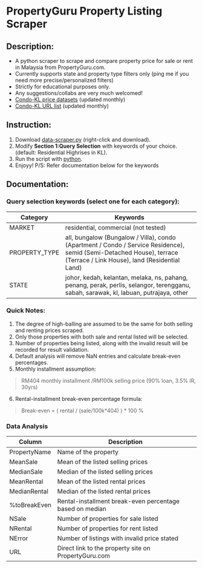 # PropertyGuru Property Listing Scraper
## Description:
- A python scraper to scrape and compare property price for sale or rent in Malaysia from PropertyGuru.com.
- Currently supports state and property type filters only (ping me if you need more precise/personalized filters)
- Strictly for educational purposes only.
- Any suggestions/collabs are very much welcomed!
- [Condo-KL price datasets](https://github.com/DicksonC96/PropertyGuru-Scraper/tree/main/data) (updated monthly)
- [Condo-KL URL list](https://github.com/DicksonC96/PropertyGuru-Scraper/tree/main/links) (updated monthly)

## Instruction:
1. Download [data-scraper.py](https://raw.githubusercontent.com/DicksonC96/PropertyGuru-Scraper/main/data-scraper.py) (right-click and download).
2. Modify __Section 1:Query Selection__ with keywords of your choice. (default: Residential Highrises in KL).
3. Run the script with [python](https://www.python.org/).
4. Enjoyy!
P/S: Refer documentation below for the keywords

## Documentation:
### Query selection keywords (select one for each category):
|Category|Keywords|
|--|--|
|MARKET|residential, commercial (not tested)|
|PROPERTY_TYPE|all, bungalow (Bungalow / Villa), condo (Apartment / Condo / Service Residence), semid (Semi-Detached House), terrace (Terrace / Link House), land (Residential Land)|
|STATE|johor, kedah, kelantan, melaka, ns, pahang, penang, perak, perlis, selangor, terengganu, sabah, sarawak, kl, labuan, putrajaya, other|

### Quick Notes:
1. The degree of high-balling are assumed to be the same for both selling and renting prices scraped.
2. Only those properties with both sale and rental listed will be selected.
3. Number of properties being listed, along with the invalid result will be recorded for result validation.
4. Default analysis will remove NaN entries and calculate break-even percentages.
5. Monthly installment assumption:
> RM404 monthly installment /RM100k selling price (90% loan, 3.5% IR, 30yrs)
6. Rental-installment break-even percentage formula:
> Break-even = ( rental / (sale/100k*404) ) * 100 %

### Data Analysis
|Column|Description|
|--|--|
|PropertyName|Name of the property|
|MeanSale|Mean of the listed selling prices|
|MedianSale|Median of the listed selling prices|
|MeanRental|Mean of the listed rental prices|
|MedianRental|Median of the listed rental prices|
|%toBreakEven|Rental-installment break-even percentage based on median|
|NSale|Number of properties for sale listed|
|NRental|Number of properties for rent listed|
|NError|Number of listings with invalid price stated|
|URL|Direct link to the property site on PropertyGuru.com|
